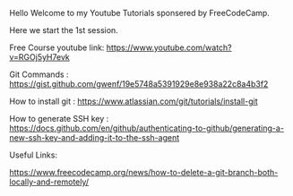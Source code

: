 Hello 
Welcome to my Youtube Tutorials sponsered by FreeCodeCamp.

Here we start the 1st session.

Free Course youtube link:
https://www.youtube.com/watch?v=RGOj5yH7evk

Git Commands : https://gist.github.com/gwenf/19e5748a5391929e8e938a22c8a4b3f2 

How to install git : https://www.atlassian.com/git/tutorials/install-git  

How to generate SSH key : https://docs.github.com/en/github/authenticating-to-github/generating-a-new-ssh-key-and-adding-it-to-the-ssh-agent


Useful Links:

https://www.freecodecamp.org/news/how-to-delete-a-git-branch-both-locally-and-remotely/
